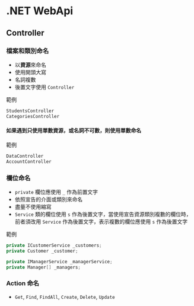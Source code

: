 # .NET WebApi
## Controller
### 檔案和類別命名
- 以**資源**來命名
- 使用開頭大寫
- 名詞複數
- 後置文字使用 `Controller`

範例
```csharp
StudentsController
CategoriesController
```

#### 如果遇到只使用單數資源，或名詞不可數，則使用單數命名

範例
```csharp
DataController
AccountController
```

### 欄位命名
- `private` 欄位應使用 `_` 作為前置文字
- 依照宣告的介面或類別來命名
- 盡量不使用縮寫
- `Service` 類的欄位使用 `s` 作為後置文字，當使用宣告資源類別複數的欄位時，前者須改用 `Service` 作為後置文字，表示複數的欄位應使用 `s` 作為後置文字

範例
```csharp
private ICustomerService _customers;
private Customer _customer;

private IManagerService _managerService;
private Manager[] _managers;
```

### Action 命名
- `Get`, `Find`, `FindAll`, `Create`, `Delete`, `Update`